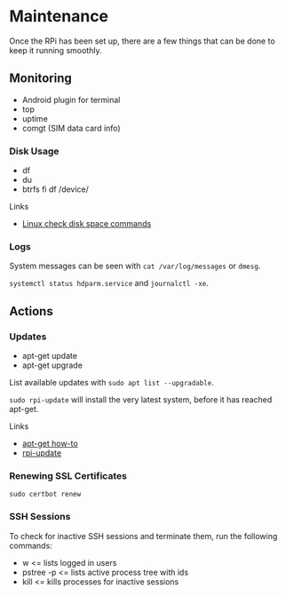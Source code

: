 # Maintenance

Once the RPi has been set up, there are a few things that can be done to keep it running smoothly.

## Monitoring

- Android plugin for terminal
- top
- uptime
- comgt (SIM data card info)

### Disk Usage

- df
- du
- btrfs fi df /device/

Links

- [Linux check disk space commands](https://www.cyberciti.biz/faq/linux-check-disk-space-command/)

### Logs

System messages can be seen with `cat /var/log/messages` or `dmesg`.

`systemctl status hdparm.service` and `journalctl -xe`.

## Actions

### Updates

- apt-get update
- apt-get upgrade

List available updates with `sudo apt list --upgradable`.

`sudo rpi-update` will install the very latest system, before it has reached apt-get.

Links

- [apt-get how-to ](https://help.ubuntu.com/community/AptGet/Howto)
- [rpi-update](https://github.com/Hexxeh/rpi-update)

### Renewing SSL Certificates

`sudo certbot renew`

### SSH Sessions

To check for inactive SSH sessions and terminate them, run the following commands:

- w <= lists logged in users
- pstree -p <= lists active process tree with ids
- kill <pid> <= kills processes for inactive sessions
